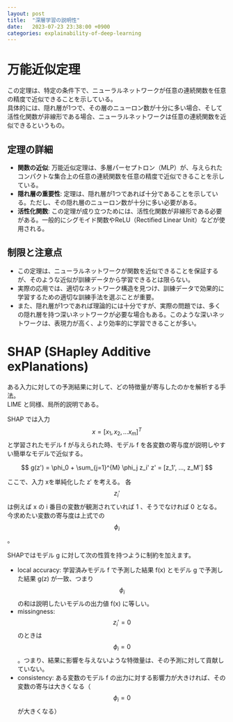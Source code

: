 ```yaml
---
layout: post
title:  "深層学習の説明性"
date:   2023-07-23 23:38:00 +0900
categories: explainability-of-deep-learning
---
```


# 万能近似定理

この定理は、特定の条件下で、ニューラルネットワークが任意の連続関数を任意の精度で近似できることを示している。  
具体的には、隠れ層が1つで、その層のニューロン数が十分に多い場合、そして活性化関数が非線形である場合、ニューラルネットワークは任意の連続関数を近似できるというもの。

## 定理の詳細

- **関数の近似**: 万能近似定理は、多層パーセプトロン（MLP）が、与えられたコンパクトな集合上の任意の連続関数を任意の精度で近似できることを示している。
- **隠れ層の重要性**: 定理は、隠れ層が1つであれば十分であることを示している。ただし、その隠れ層のニューロン数が十分に多い必要がある。
- **活性化関数**: この定理が成り立つためには、活性化関数が非線形である必要がある。一般的にシグモイド関数やReLU（Rectified Linear Unit）などが使用される。

## 制限と注意点

- この定理は、ニューラルネットワークが関数を近似できることを保証するが、そのような近似が訓練データから学習できるとは限らない。
- 実際の応用では、適切なネットワーク構造を見つけ、訓練データで効果的に学習するための適切な訓練手法を選ぶことが重要。
- また、隠れ層が1つであれば理論的には十分ですが、実際の問題では、多くの隠れ層を持つ深いネットワークが必要な場合もある。このような深いネットワークは、表現力が高く、より効率的に学習できることが多い。

# SHAP (SHapley Additive exPlanations)

ある入力に対しての予測結果に対して、どの特徴量が寄与したのかを解析する手法。  
LIME と同様、局所的説明である。  

SHAP では入力 $$x = [x_1, x_2, ...x_m]^T$$ と学習されたモデル f が与えられた時、モデル f を各変数の寄与度が説明しやすい簡単なモデルで近似する。

$$
g(z') = \phi_0 + \sum_{j=1}^{M} \phi_j z_i'
z' = [z_1', ..., z_M']
$$

ここで、入力 xを単純化した z′ を考える。
各 $$z_i'$$ は例えば x の i 番目の変数が観測されていれば 1 、そうでなければ 0 となる。
今求めたい変数の寄与度は上式での $$\phi_i$$ 。  
  
SHAPではモデル g に対して次の性質を持つように制約を加えます。  
  
- local accuracy: 学習済みモデル f で予測した結果 f(x) とモデル g で予測した結果 g(z) が一致、つまり $$\phi_i$$ の和は説明したいモデルの出力値 f(x) に等しい。
- missingness: $$z_i' = 0$$ のときは $$\phi_i = 0$$ 。つまり、結果に影響を与えないような特徴量は、その予測に対して貢献していない。
- consistency: ある変数のモデル f の出力に対する影響力が大きければ、その変数の寄与は大きくなる（ $$\phi_i = 0$$ が大きくなる）
